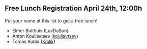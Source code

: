 ## Free Lunch Registration April 24th, 12:00h

Put your name at this list to get a free lunch!

- Elmer Bulthuis (LuvDaSun)
- Anton Kouliavtsev ([kouliavtsev](https://github.com/kouliavtsev))
- Tomas Kubla ([Kiblik](https://github.com/kiblik))
